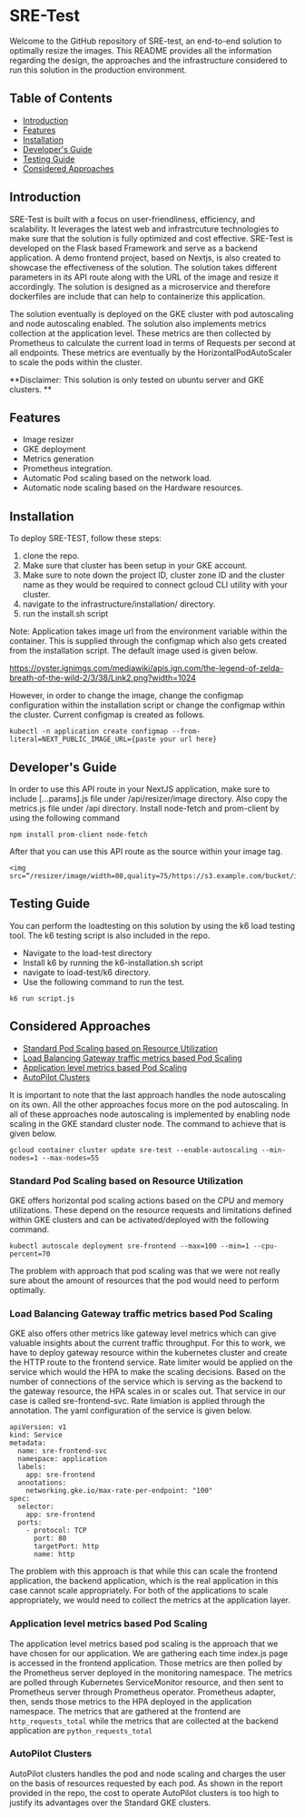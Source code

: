 # SRE-Test

Welcome to the GitHub repository of SRE-test, an end-to-end solution to optimally resize the images. This README provides all the information regarding the design, the approaches and the infrastructure considered to run this solution in the production environment. 

## Table of Contents
- [Introduction](#introduction)
- [Features](#features)
- [Installation](#installation)
- [Developer's Guide](#developer-guide)
- [Testing Guide](#testing-guide)
- [Considered Approaches](#considered-approaches)

## Introduction
SRE-Test is built with a focus on user-friendliness, efficiency, and scalability. It leverages the latest web and infrastrcuture technologies to make sure that the solution is fully optimized and cost effective. 
SRE-Test is developed on the Flask based Framework and serve as a backend application. A demo frontend project, based on Nextjs, is also created to showcase the effectiveness of the solution. The solution takes different parameters in its API route along with the URL of the image and resize it accordingly. 
The solution is designed as a microservice and therefore dockerfiles are include that can help to containerize this application. 

The solution eventually is deployed on the GKE cluster with pod autoscaling and node autoscaling enabled. The solution also implements metrics collection at the application level. These metrics are then collected by Prometheus to calculate the current load in terms of Requests per second at all endpoints.
These metrics are eventually by the HorizontalPodAutoScaler to scale the pods within the cluster. 

**Disclaimer: This solution is only tested on ubuntu server and GKE clusters. **

## Features
- Image resizer
- GKE deployment
- Metrics generation
- Prometheus integration.
- Automatic Pod scaling based on the network load.
- Automatic node scaling based on the Hardware resources. 

## Installation
To deploy SRE-TEST, follow these steps:
1. clone the repo.
2. Make sure that cluster has been setup in your GKE account.
3. Make sure to note down the project ID, cluster zone ID and the cluster name as they would be required to connect gcloud CLI utility with your cluster.
4. navigate to the infrastructure/installation/ directory.
5. run the install.sh script

Note: Application takes image url from the environment variable within the container. This is supplied through the configmap which also gets created from the installation script. The default image used is given below. 

https://oyster.ignimgs.com/mediawiki/apis.ign.com/the-legend-of-zelda-breath-of-the-wild-2/3/38/Link2.png?width=1024

However, in order to change the image, change the configmap configuration within the installation script or change the configmap within the cluster. Current configmap is created as follows. 

```
kubectl -n application create configmap --from-literal=NEXT_PUBLIC_IMAGE_URL={paste your url here}
```

## Developer's Guide

In order to use this API route in your NextJS application, make sure to include [...params].js file under /api/resizer/image directory. Also copy the metrics.js file under /api directory. Install node-fetch and prom-client by using the following command

```
npm install prom-client node-fetch
```

After that you can use this API route as the source within your image tag. 
```
<img src=“/resizer/image/width=80,quality=75/https://s3.example.com/bucket/image.png”>
```

## Testing Guide

You can perform the loadtesting on this solution by using the k6 load testing tool. The k6 testing script is also included in the repo.

- Navigate to the load-test directory
- Install k6 by running the k6-installation.sh script
- navigate to load-test/k6 directory.
- Use the following command to run the test.

```
k6 run script.js
```

## Considered Approaches

- [Standard Pod Scaling based on Resource Utilization](#standard-pod-scaling-based-on-resource-utilization)
- [Load Balancing Gateway traffic metrics based Pod Scaling](#load-balancing-gateway-traffic-metrics-based-pod-scaling)
- [Application level metrics based Pod Scaling](#application-level-metrics-based-pod-scaling)
- [AutoPilot Clusters](#autopilot-clusters)

It is important to note that the last approach handles the node autoscaling on its own. All the other approaches focus more on the pod autoscaling. In all of these approaches node autoscaling is implemented by enabling node scaling in the GKE standard cluster node. The command to achieve that is given below. 

```
gcloud container cluster update sre-test --enable-autoscaling --min-nodes=1 --max-nodes=55
```

### Standard Pod Scaling based on Resource Utilization
GKE offers horizontal pod scaling actions based on the CPU and memory utilizations. These depend on the resource requests and limitations defined within GKE clusters and can be activated/deployed with the following command. 

```
kubectl autoscale deployment sre-frontend --max=100 --min=1 --cpu-percent=70
```

The problem with approach that pod scaling was that we were not really sure about the amount of resources that the pod would need to perform optimally. 

### Load Balancing Gateway traffic metrics based Pod Scaling

GKE also offers other metrics like gateway level metrics which can give valuable insights about the current traffic throughput. For this to work, we have to deploy gateway resource within the kubernetes cluster and create the HTTP route to the frontend service. Rate limiter would be applied on the service which would the HPA to make the scaling decisions. Based on the number of connections of the service which is serving as the backend to the gateway resource, the HPA scales in or scales out. That service in our case is called sre-frontend-svc. Rate limiation is applied through the annotation. The yaml configuration of the service is given below. 

```
apiVersion: v1
kind: Service
metadata:
  name: sre-frontend-svc
  namespace: application
  labels:
    app: sre-frontend
  annotations:
    networking.gke.io/max-rate-per-endpoint: "100"
spec:
  selector:
    app: sre-frontend
  ports:
    - protocol: TCP
      port: 80
      targetPort: http
      name: http
```

The problem with this approach is that while this can scale the frontend application, the backend application, which is the real application in this case cannot scale appropriately. For both of the applications to scale appropriately, we would need to collect the metrics at the application layer. 

### Application level metrics based Pod Scaling

The application level metrics based pod scaling is the approach that we have chosen for our application. We are gathering each time index.js page is accessed in the frontend application. Those metrics are then polled by the Prometheus server deployed in the monitoring namespace. The metrics are polled through Kubernetes ServiceMonitor resource, and then sent to Prometheus server through Prometheus operator. Prometheus adapter, then, sends those metrics to the HPA deployed in the application namespace. The metrics that are gathered at the frontend are `http_requests_total` while the metrics that are collected at the backend application are `python_requests_total`

### AutoPilot Clusters

AutoPilot clusters handles the pod and node scaling and charges the user on the basis of resources requested by each pod. As shown in the report provided in the repo, the cost to operate AutoPilot clusters is too high to justify its advantages over the Standard GKE clusters. 
